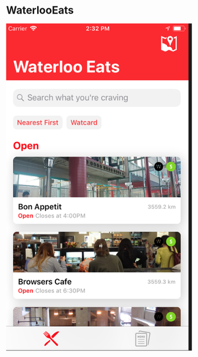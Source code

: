# WaterlooEats

![stack Overflow](https://raw.githubusercontent.com/dkshah3/WaterlooEats/master/Screen%20Shot%202018-09-28%20at%202.32.24%20PM.png)
